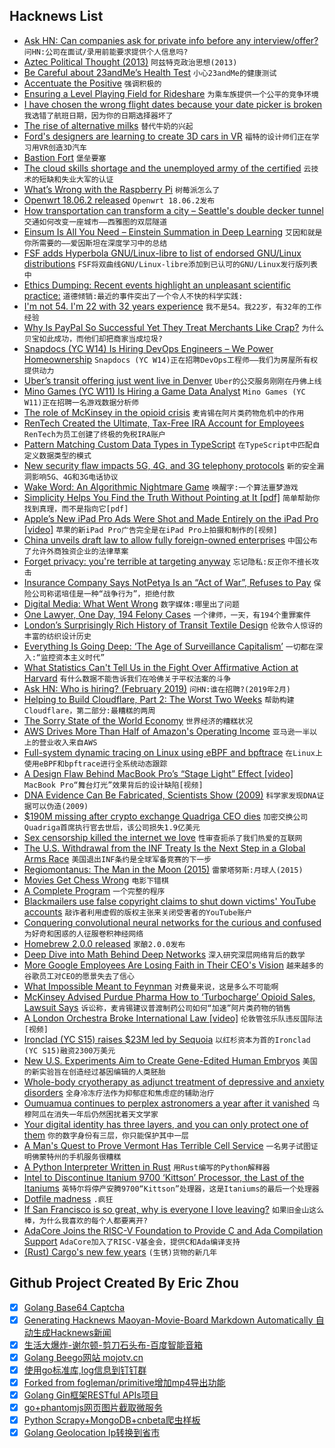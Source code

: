 ## Hacknews List


- [Ask HN: Can companies ask for private info before any interview/offer?](item?id=19062963)  `问HN:公司在面试/录用前能要求提供个人信息吗?`
- [Aztec Political Thought (2013)](http://abandonedfootnotes.blogspot.com/2013/11/aztec-political-thought.html)  `阿兹特克政治思想(2013)`
- [Be Careful about 23andMe’s Health Test](https://www.nytimes.com/interactive/2019/02/01/opinion/23andme-cancer-dna-test-brca.html)  `小心23andMe的健康测试`
- [Accentuate the Positive](https://www.nybooks.com/articles/2019/02/07/pinker-rosling-progress-accentuate-positive/)  `强调积极的`
- [Ensuring a Level Playing Field for Rideshare](https://blog.lyft.com/posts/2019/1/30/ensuring-a-level-playing-field-for-rideshare)  `为乘车族提供一个公平的竞争环境`
- [I have chosen the wrong flight dates because your date picker is broken](https://twitter.com/pugson/status/1091699189166174208)  `我选错了航班日期，因为你的日期选择器坏了`
- [The rise of alternative milks](https://www.theguardian.com/news/2019/jan/29/white-gold-the-unstoppable-rise-of-alternative-milks-oat-soy-rice-coconut-plant)  `替代牛奶的兴起`
- [Ford&#39;s designers are learning to create 3D cars in VR](https://www.cnet.com/roadshow/news/ford-virtual-reality-design-gravity-sketch/)  `福特的设计师们正在学习用VR创造3D汽车`
- [Bastion Fort](https://en.wikipedia.org/wiki/Bastion_fort)  `堡垒要塞`
- [The cloud skills shortage and the unemployed army of the certified](https://itnext.io/the-cloud-skills-shortage-and-the-unemployed-army-of-the-certified-bd405784cef1)  `云技术的短缺和失业大军的认证`
- [What’s Wrong with the Raspberry Pi](https://ownyourbits.com/2019/02/02/whats-wrong-with-the-raspberry-pi/)  `树莓派怎么了`
- [Openwrt 18.06.2 released](https://openwrt.org/releases/18.06/notes-18.06.2)  `Openwrt 18.06.2发布`
- [How transportation can transform a city – Seattle&#39;s double decker tunnel](https://www.washingtonpost.com/local/trafficandcommuting/a-look-at-how-transportation-can-transform-a-city/2019/01/31/da8418de-0ec4-11e9-8938-5898adc28fa2_story.html)  `交通如何改变一座城市——西雅图的双层隧道`
- [Einsum Is All You Need – Einstein Summation in Deep Learning](https://rockt.github.io/2018/04/30/einsum)  `艾因和就是你所需要的——爱因斯坦在深度学习中的总结`
- [FSF adds Hyperbola GNU/Linux-libre to list of endorsed GNU/Linux distributions](https://www.fsf.org/news/fsf-adds-hyperbola-gnu-linux-libre-to-list-of-endorsed-gnu-linux-distributions)  `FSF将双曲线GNU/Linux-libre添加到已认可的GNU/Linux发行版列表中`
- [Ethics Dumping: Recent events highlight an unpleasant scientific practice:](https://www.economist.com/science-and-technology/2019/02/02/recent-events-highlight-an-unpleasant-scientific-practice-ethics-dumping)  `道德倾销:最近的事件突出了一个令人不快的科学实践:`
- [I&#39;m not 54. I&#39;m 22 with 32 years experience](https://www.linkedin.com/pulse/im-54-22-32-years-experience-louis-loizou/)  `我不是54。我22岁，有32年的工作经验`
- [Why Is PayPal So Successful Yet They Treat Merchants Like Crap?](https://capitalandgrowth.org/questions/1524/why-is-paypal-so-successful-yet-they-treat-merchan.html)  `为什么贝宝如此成功，而他们却把商家当成垃圾?`
- [Snapdocs (YC W14) Is Hiring DevOps Engineers – We Power Homeownership](https://jobs.lever.co/snapdocs/977b89d9-a1ff-406c-993e-1cc718d1b52c)  `Snapdocs (YC W14)正在招聘DevOps工程师——我们为房屋所有权提供动力`
- [Uber’s transit offering just went live in Denver](https://techcrunch.com/2019/01/31/ubers-transit-offering-just-went-live-in-denver/)  `Uber的公交服务刚刚在丹佛上线`
- [Mino Games (YC W11) Is Hiring a Game Data Analyst](https://mino-games.workable.com/j/690243A755)  `Mino Games (YC W11)正在招聘一名游戏数据分析师`
- [The role of McKinsey in the opioid crisis](https://threader.app/thread/1091690262718496768)  `麦肯锡在阿片类药物危机中的作用`
- [RenTech Created the Ultimate, Tax-Free IRA Account for Employees](https://www.bloomberg.com/news/articles/2019-02-01/rentech-created-the-ultimate-tax-free-ira-account-for-employees)  `RenTech为员工创建了终极的免税IRA账户`
- [Pattern Matching Custom Data Types in TypeScript](https://blog.parametricstudios.com/posts/pattern-matching-custom-data-types/)  `在TypeScript中匹配自定义数据类型的模式`
- [New security flaw impacts 5G, 4G, and 3G telephony protocols](https://www.zdnet.com/article/new-security-flaw-impacts-5g-4g-and-3g-telephony-protocols/)  `新的安全漏洞影响5G、4G和3G电话协议`
- [Wake Word: An Algorithmic Nightmare Game](https://www.theverge.com/2019/1/31/18140796/wake-word-algorithm-text-game-ai-artificial-intelligence)  `唤醒字:一个算法噩梦游戏`
- [Simplicity Helps You Find the Truth Without Pointing at It [pdf]](https://pdfs.semanticscholar.org/fd67/17201c9855615795729e29b5821bb037c775.pdf)  `简单帮助你找到真理，而不是指向它[pdf]`
- [Apple’s New iPad Pro Ads Were Shot and Made Entirely on the iPad Pro [video]](https://petapixel.com/2019/01/29/apples-new-ipad-pro-ads-were-shot-and-made-entirely-on-the-ipad-pro/)  `苹果的新iPad Pro广告完全是在iPad Pro上拍摄和制作的[视频]`
- [China unveils draft law to allow fully foreign-owned enterprises](https://www.thehindubusinessline.com/news/world/china-unveils-draft-law-to-allow-fully-foreign-owned-enterprises/article26129186.ece)  `中国公布了允许外商独资企业的法律草案`
- [Forget privacy: you&#39;re terrible at targeting anyway](https://apenwarr.ca/log/20190201)  `忘记隐私:反正你不擅长攻击`
- [Insurance Company Says NotPetya Is an “Act of War”, Refuses to Pay](https://ridethelightning.senseient.com/2019/01/insurance-company-says-notpetya-is-an-act-of-war-refuses-to-pay.html)  `保险公司称诺培佳是一种“战争行为”，拒绝付款`
- [Digital Media: What Went Wrong](https://www.nytimes.com/2019/02/01/business/media/buzzfeed-digital-media-wrong.html)  `数字媒体:哪里出了问题`
- [One Lawyer, One Day, 194 Felony Cases](https://www.nytimes.com/interactive/2019/01/31/us/public-defender-case-loads.html)  `一个律师，一天，有194个重罪案件`
- [London’s Surprisingly Rich History of Transit Textile Design](https://www.citylab.com/design/2019/01/london-transport-textile-design-archives-tube-history/581728/)  `伦敦令人惊讶的丰富的纺织设计历史`
- [Everything Is Going Deep: ‘The Age of Surveillance Capitalism’](https://www.nytimes.com/2019/01/29/opinion/artificial-intelligence-surveillance.html)  `一切都在深入:“监控资本主义时代”`
- [What Statistics Can&#39;t Tell Us in the Fight Over Affirmative Action at Harvard](http://bostonreview.net/law-justice/andrew-gelman-sharad-goel-daniel-e-ho-what-statistics-cant-tell-us-fight-over)  `有什么数据不能告诉我们在哈佛关于平权法案的斗争`
- [Ask HN: Who is hiring? (February 2019)](item?id=19055166)  `问HN:谁在招聘?(2019年2月)`
- [Helping to Build Cloudflare, Part 2: The Worst Two Weeks](https://blog.cloudflare.com/helping-to-build-cloudflare-part-2/)  `帮助构建Cloudflare，第二部分:最糟糕的两周`
- [The Sorry State of the World Economy](https://www.project-syndicate.org/commentary/global-economic-prospects-bleak-in-2019-by-kaushik-basu-2019-01)  `世界经济的糟糕状况`
- [AWS Drives More Than Half of Amazon&#39;s Operating Income](https://www.lightreading.com/enterprise-cloud/infrastructure-and-platform/aws-drives-more-than-half-of-amazons-operating-income/d/d-id/749196)  `亚马逊一半以上的营业收入来自AWS`
- [Full-system dynamic tracing on Linux using eBPF and bpftrace](https://www.joyfulbikeshedding.com/blog/2019-01-31-full-system-dynamic-tracing-on-linux-using-ebpf-and-bpftrace.html)  `在Linux上使用eBPF和bpftrace进行全系统动态跟踪`
- [A Design Flaw Behind MacBook Pro’s “Stage Light” Effect [video]](https://www.youtube.com/watch?v=iLALpD004Gk)  `MacBook Pro“舞台灯光”效果背后的设计缺陷[视频]`
- [DNA Evidence Can Be Fabricated, Scientists Show (2009)](https://www.nytimes.com/2009/08/18/science/18dna.html)  `科学家发现DNA证据可以伪造(2009)`
- [$190M missing after crypto exchange Quadriga CEO dies](https://www.theglobeandmail.com/business/streetwise/article-quadriga-cant-access-190-million-following-ceos-death-court/)  `加密交换公司Quadriga首席执行官去世后，该公司损失1.9亿美元`
- [Sex censorship killed the internet we love](https://www.engadget.com/2019/01/31/sex-censorship-killed-internet-fosta-sesta/)  `性审查扼杀了我们热爱的互联网`
- [The U.S. Withdrawal from the INF Treaty Is the Next Step in a Global Arms Race](https://worldview.stratfor.com/article/us-withdrawal-inf-treaty-russia-global-arms-race-missiles)  `美国退出INF条约是全球军备竞赛的下一步`
- [Regiomontanus: The Man in the Moon (2015)](https://blogs.mhs.ox.ac.uk/insidemhs/regiomontanus-man-moon/)  `雷蒙塔努斯:月球人(2015)`
- [Movies Get Chess Wrong](https://medium.com/s/story/why-movies-get-chess-wrong-a1a84750c2d6)  `电影下错棋`
- [A Complete Program](http://richardmavis.info/a-complete-program)  `一个完整的程序`
- [Blackmailers use false copyright claims to shut down victims&#39; YouTube accounts](https://boingboing.net/2019/01/30/moderation-at-scale.html)  `敲诈者利用虚假的版权主张来关闭受害者的YouTube账户`
- [Conquering convolutional neural networks for the curious and confused](https://towardsdatascience.com/wtf-is-image-classification-8e78a8235acb)  `为好奇和困惑的人征服卷积神经网络`
- [Homebrew 2.0.0 released](https://brew.sh/2019/02/02/homebrew-2.0.0/)  `家酿2.0.0发布`
- [Deep Dive into Math Behind Deep Networks](https://towardsdatascience.com/https-medium-com-piotr-skalski92-deep-dive-into-deep-networks-math-17660bc376ba)  `深入研究深层网络背后的数学`
- [More Google Employees Are Losing Faith in Their CEO&#39;s Vision](https://www.bloomberg.com/news/articles/2019-02-01/google-talent-advantage-erodes-as-more-workers-doubt-ceo-vision)  `越来越多的谷歌员工对CEO的愿景失去了信心`
- [What Impossible Meant to Feynman](http://nautil.us/issue/68/context/what-impossible-meant-to-feynman)  `对费曼来说，这是多么不可能啊`
- [McKinsey Advised Purdue Pharma How to ‘Turbocharge’ Opioid Sales, Lawsuit Says](https://www.nytimes.com/2019/02/01/business/purdue-pharma-mckinsey-oxycontin-opiods.html)  `诉讼称，麦肯锡建议普渡制药公司如何“加速”阿片类药物的销售`
- [A London Orchestra Broke International Law [video]](https://www.youtube.com/watch?v=BzznBt8tVnI)  `伦敦管弦乐队违反国际法[视频]`
- [Ironclad (YC S15) raises $23M led by Sequoia](https://www.cnbc.com/2019/01/30/ironclad-raises-24-million-in-funding-round-led-by-sequoia.html)  `以红杉资本为首的Ironclad (YC S15)融资2300万美元`
- [New U.S. Experiments Aim to Create Gene-Edited Human Embryos](https://www.npr.org/sections/health-shots/2019/02/01/689623550/new-u-s-experiments-aim-to-create-gene-edited-human-embryos)  `美国的新实验旨在创造经过基因编辑的人类胚胎`
- [Whole-body cryotherapy as adjunct treatment of depressive and anxiety disorders](https://www.ncbi.nlm.nih.gov/pmc/articles/PMC2734249/)  `全身冷冻疗法作为抑郁症和焦虑症的辅助治疗`
- [Oumuamua continues to perplex astronomers a year after it vanished](https://www.businessinsider.com/oumuamua-interstellar-space-rock-alien-spaceship-evidence-2019-1)  `乌穆阿瓜在消失一年后仍然困扰着天文学家`
- [Your digital identity has three layers, and you can only protect one of them](https://qz.com/1525661/your-digital-identity-has-three-layers-and-you-can-only-protect-one-of-them/)  `你的数字身份有三层，你只能保护其中一层`
- [A Man&#39;s Quest to Prove Vermont Has Terrible Cell Service](https://www.npr.org/2019/02/01/690071045/one-mans-quest-to-prove-vermont-has-terrible-cell-service)  `一名男子试图证明佛蒙特州的手机服务很糟糕`
- [A Python Interpreter Written in Rust](https://github.com/RustPython/RustPython)  `用Rust编写的Python解释器`
- [Intel to Discontinue Itanium 9700 ‘Kittson’ Processor, the Last of the Itaniums](https://www.anandtech.com/show/13924/intel-to-discontinue-itanium-9700-kittson-processor-the-last-itaniums)  `英特尔将停产安腾9700“Kittson”处理器，这是Itaniums的最后一个处理器`
- [Dotfile madness](https://0x46.net/thoughts/2019/02/01/dotfile-madness/)  `.疯狂`
- [If San Francisco is so great, why is everyone I love leaving?](https://sf.curbed.com/2019/1/30/18196549/san-francisco-everyone-leaving-first-person-migration-california)  `如果旧金山这么棒，为什么我喜欢的每个人都要离开?`
- [AdaCore Joins the RISC-V Foundation to Provide C and Ada Compilation Support](https://www.adacore.com/press/adacore-joins-the-risc-v-foundation)  `AdaCore加入了RISC-V基金会，提供C和Ada编译支持`
- [(Rust) Cargo&#39;s new few years](https://www.ncameron.org/blog/cargos-next-few-years/)  `(生锈)货物的新几年`

## Github Project Created By Eric Zhou

- [x] [Golang Base64 Captcha](https://github.com/mojocn/base64Captcha)
- [x] [Generating Hacknews Maoyan-Movie-Board Markdown Automatically 自动生成Hacknews新闻](https://github.com/dejavuzhou/md-genie)
- [x] [生活大爆炸-谢尔顿-剪刀石头布-百度智能音箱](https://github.com/mojocn/dueros-bang-game)
- [x] [Golang Beego网站 mojotv.cn](https://github.com/mojocn/www.mojotv.cn)
- [x] [使用go标准库,log信息到钉钉群](https://github.com/mojocn/dooger)
- [x] [Forked from fogleman/primitive增加mp4导出功能](https://github.com/mojocn/primitive)
- [x] [Golang Gin框架RESTful APIs项目](https://github.com/JJJJJJJerk/ezier-golang-web-api-framework)
- [x] [go+phantomjs网页图片截取微服务](https://github.com/mojocn/screen_shot)
- [x] [Python Scrapy+MongoDB+cnbeta爬虫样板](https://github.com/mojocn/scrapy_mongodb_boilerplate_cnbeta)
- [x] [Golang Geolocation Ip转换到省市](https://github.com/mojocn/ip2location)